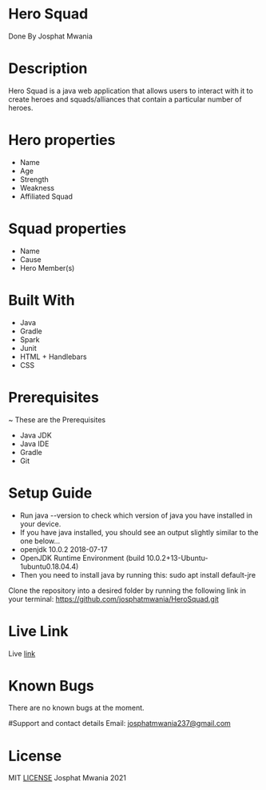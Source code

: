 # Hero Squad
Done By Josphat Mwania

# Description

Hero Squad is a java web application that allows users to interact with it to create heroes and squads/alliances that contain a particular number of heroes.

# Hero properties 	
* Name	              
* Age	              
* Strength	          
* Weakness	
* Affiliated Squad	

# Squad properties
* Name
* Cause
* Hero Member(s)


# Built With
- Java
- Gradle
- Spark
- Junit
- HTML + Handlebars     
- CSS

# Prerequisites
~ These are the Prerequisites
- Java JDK
- Java IDE
- Gradle
- Git



# Setup Guide
- Run java --version to check which version of java you have installed in your device. 
- If you have java installed, you should see an output slightly similar to the one below...
- openjdk 10.0.2 2018-07-17
- OpenJDK Runtime Environment (build 10.0.2+13-Ubuntu-1ubuntu0.18.04.4)
- Then you need to install java by running this: sudo apt install default-jre

Clone the repository into a desired folder by running the following link in your terminal: https://github.com/josphatmwania/HeroSquad.git


# Live Link
Live [link](https://hero-squad-josphat237.herokuapp.com/) 

# Known Bugs
There are no known bugs at the moment.

#Support and contact details
Email: josphatmwania237@gmail.com
# License
MIT  [LICENSE](LICENSE) Josphat Mwania 2021


